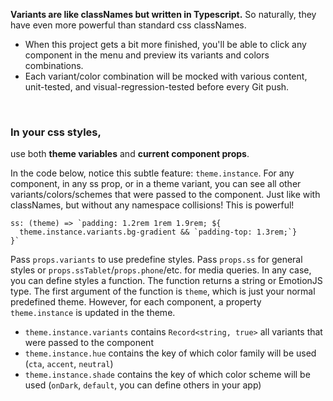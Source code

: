 **Variants are like classNames but written in Typescript.** So naturally, they have even more powerful than standard css classNames.

- When this project gets a bit more finished, you'll be able to click any component in the menu and preview its variants and colors combinations.
- Each variant/color combination will be mocked with various content, unit-tested, and visual-regression-tested before every Git push.

<br />

### In your css styles,

use both **theme variables** and **current component props**.

In the code below, notice this subtle feature: `theme.instance`. For any component, in any ss prop, or in a theme variant, you can see all other variants/colors/schemes that were passed to the component. Just like with classNames, but without any namespace collisions! This is powerful!

```
ss: (theme) => `padding: 1.2rem 1rem 1.9rem; ${
  theme.instance.variants.bg-gradient && `padding-top: 1.3rem;`}
}`
```

Pass `props.variants` to use predefine styles. Pass `props.ss` for general styles or `props.ssTablet`/`props.phone`/etc. for media queries.
In any case, you can define styles a function. The function returns a string or EmotionJS type. The first argument of the function is `theme`, which is just your normal predefined theme. However, for each component, a property `theme.instance` is updated in the theme.

- `theme.instance.variants` contains `Record<string, true>` all variants that were passed to the component
- `theme.instance.hue` contains the key of which color family will be used (`cta`, `accent`, `neutral`)
- `theme.instance.shade` contains the key of which color scheme will be used (`onDark`, `default`, you can define others in your app)
